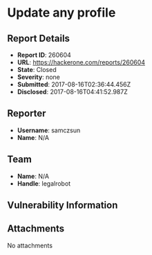 # Update any profile

## Report Details
- **Report ID**: 260604
- **URL**: https://hackerone.com/reports/260604
- **State**: Closed
- **Severity**: none
- **Submitted**: 2017-08-16T02:36:44.456Z
- **Disclosed**: 2017-08-16T04:41:52.987Z

## Reporter
- **Username**: samczsun
- **Name**: N/A

## Team
- **Name**: N/A
- **Handle**: legalrobot

## Vulnerability Information


## Attachments
No attachments
